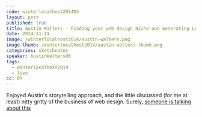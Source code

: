 ```yaml
---
code: winterlocalhost201405
layout: post
published: true
title: Austin Walters - Finding your web design Niche and Generating Leads there
date: 2014-11-11
image: /winterlocalhost2014/austin-walters.png
image-thumb: /winterlocalhost2014/austin-walters-thumb.png
categories: sketchnotes
speaker: AustinWaltersUK
tags:
  - winterlocalhost2014
  - live
cc: BY
---
```


Enjoyed Austin's storytelling approach, and the little discussed (for me at least) nitty gritty of the business of web design. Surely, [someone is talking about this](http://thebusinessofwebdesign.co.uk/)

